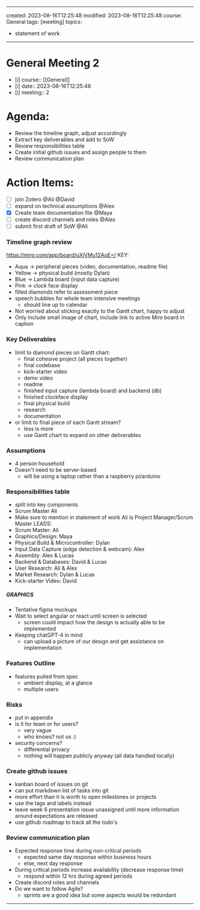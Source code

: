 
---
created: 2023-08-16T12:25:48
modified: 2023-08-16T12:25:48
course: General
tags: [meeting]
topics:
 - statement of work
---
# General Meeting 2
- [i] course:: [[General]]
- [i] date:: 2023-08-16T12:25:48
- [i] meeting:: 2

# Agenda:
- Review the timeline graph, adjust accordingly
- Extract key deliverables and add to SoW
- Review responsibilities table
- Create initial github issues and assign people to them
- Review communication plan
# Action Items:
- [ ] join  Zotero @Ali @David
- [ ] expand on technical assumptions @Alex
- [x] Create team documentation file @Maya
- [ ] create discord channels and roles @Alex
- [ ] submit first draft of SoW @Ali
### Timeline graph review
https://miro.com/app/board/uXjVMu12AoE=/
KEY:
- Aqua -> peripheral pieces (video, documentation, readme file)
- Yellow -> physical build (mostly Dylan)
- Blue -> Lambda board (input data capture) 
- Pink -> clock face display
- filled diamonds refer to assessment piece
- speech bubbles for whole team intensive meetings
	- should line up to calendar
- Not worried about sticking exactly to the Gantt chart, happy to adjust 
- Only include small image of chart, include link to active Miro board in caption
### Key Deliverables
- limit to diamond pieces on Gantt chart:
	- final cohesive project (all pieces together)
	- final codebase
	- kick-starter video
	- demo video
	- readme
	- finished input capture (lambda board) and backend (db)
	- finished clockface display
	- final physical build
	- research
	- documentation
- or limit to final piece of each Gantt stream?
	- less is more
	- use Gantt chart to expand on other deliverables
### Assumptions
- 4 person household
- Doesn't need to be server-based
	- will be using a laptop rather than a raspberry pi/arduino
### Responsibilities table
- split into key components
- Scrum Master Ali
- Make sure to mention in statement of work Ali is Project Manager/Scrum Master
LEADS:
- Scrum Master: Ali
- Graphics/Design: Maya
- Physical Build & Microcontroller: Dylan
- Input Data Capture (edge detection & webcam): Alex
- Assembly: Alex & Lucas
- Backend & Databases: David & Lucas
- User Research: Ali & Alex
- Market Research: Dylan & Lucas
- Kick-starter Video: David
##### GRAPHICS
- Tentative figma mockups
- Wait to select angular or react until screen is selected
	- screen could impact how the design is actually able to be implemented
- Keeping chatGPT-4 in mind
	- can upload a picture of our design and get assistance on implementation
### Features Outline
- features pulled from spec
	- ambient display, at a glance
	- multiple users
### Risks
- put in appendix
- is it for team or for users?
	- very vague
	- who knows? not us :)
- security concerns?
	- differential privacy
	- nothing will happen publicly anyway (all data handled locally)
### Create github issues
- kanban board of issues on git
- can put markdown list of tasks into git
- more effort than it is worth to open milestones or projects
- use the tags and labels instead
- leave week 6 presentation issue unassigned until more information around expectations are released
- use github roadmap to track all the todo's
### Review communication plan
- Expected response time during non-critical periods
	- expected same day response within business hours
	- else, next day response
- During critical periods increase availability (decrease response time)
	- respond within 12 hrs during agreed periods
- Create discord roles and channels
- Do we want to follow Agile?
	- sprints are a good idea but some aspects would be redundant
---
